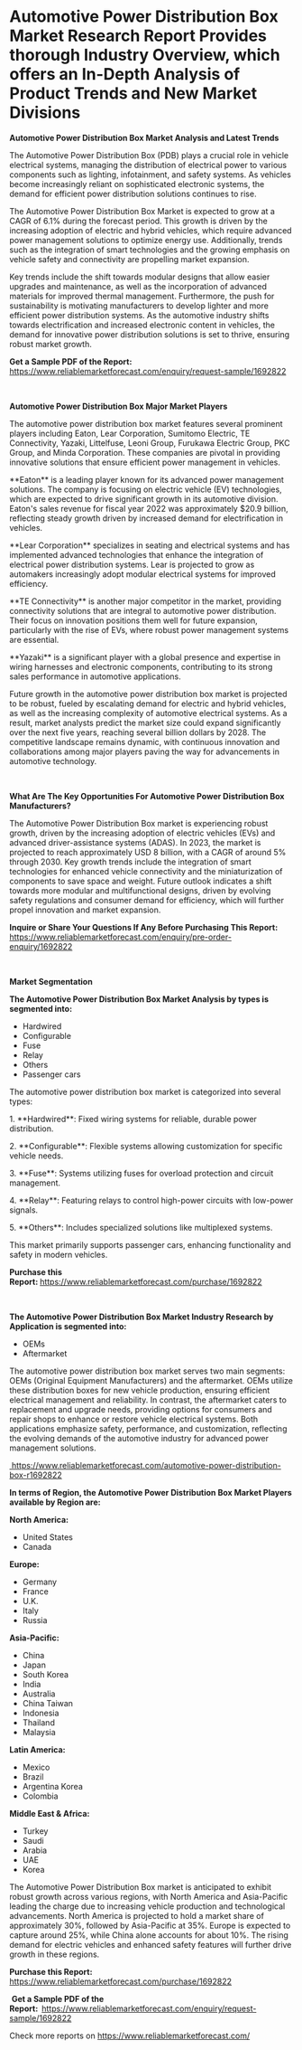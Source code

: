 <p><h1>Automotive Power Distribution Box Market Research Report Provides thorough Industry Overview, which offers an In-Depth Analysis of Product Trends and New Market Divisions</h1></p><p><strong>Automotive Power Distribution Box Market Analysis and Latest Trends</strong></p>
<p><p>The Automotive Power Distribution Box (PDB) plays a crucial role in vehicle electrical systems, managing the distribution of electrical power to various components such as lighting, infotainment, and safety systems. As vehicles become increasingly reliant on sophisticated electronic systems, the demand for efficient power distribution solutions continues to rise. </p><p>The Automotive Power Distribution Box Market is expected to grow at a CAGR of 6.1% during the forecast period. This growth is driven by the increasing adoption of electric and hybrid vehicles, which require advanced power management solutions to optimize energy use. Additionally, trends such as the integration of smart technologies and the growing emphasis on vehicle safety and connectivity are propelling market expansion. </p><p>Key trends include the shift towards modular designs that allow easier upgrades and maintenance, as well as the incorporation of advanced materials for improved thermal management. Furthermore, the push for sustainability is motivating manufacturers to develop lighter and more efficient power distribution systems. As the automotive industry shifts towards electrification and increased electronic content in vehicles, the demand for innovative power distribution solutions is set to thrive, ensuring robust market growth.</p></p>
<p><strong>Get a Sample PDF of the Report:&nbsp;</strong> <a href="https://www.reliablemarketforecast.com/enquiry/request-sample/1692822?utm_campaign=2439&utm_medium=2&utm_source=Github&utm_content=ia&utm_term=27032025&utm_id=automotive-power-distribution-box">https://www.reliablemarketforecast.com/enquiry/request-sample/1692822</a></p>
<p>&nbsp;</p>
<p><strong>Automotive Power Distribution Box Major Market Players</strong></p>
<p><p>The automotive power distribution box market features several prominent players including Eaton, Lear Corporation, Sumitomo Electric, TE Connectivity, Yazaki, Littelfuse, Leoni Group, Furukawa Electric Group, PKC Group, and Minda Corporation. These companies are pivotal in providing innovative solutions that ensure efficient power management in vehicles.</p><p>**Eaton** is a leading player known for its advanced power management solutions. The company is focusing on electric vehicle (EV) technologies, which are expected to drive significant growth in its automotive division. Eaton's sales revenue for fiscal year 2022 was approximately $20.9 billion, reflecting steady growth driven by increased demand for electrification in vehicles.</p><p>**Lear Corporation** specializes in seating and electrical systems and has implemented advanced technologies that enhance the integration of electrical power distribution systems. Lear is projected to grow as automakers increasingly adopt modular electrical systems for improved efficiency.</p><p>**TE Connectivity** is another major competitor in the market, providing connectivity solutions that are integral to automotive power distribution. Their focus on innovation positions them well for future expansion, particularly with the rise of EVs, where robust power management systems are essential.</p><p>**Yazaki** is a significant player with a global presence and expertise in wiring harnesses and electronic components, contributing to its strong sales performance in automotive applications. </p><p>Future growth in the automotive power distribution box market is projected to be robust, fueled by escalating demand for electric and hybrid vehicles, as well as the increasing complexity of automotive electrical systems. As a result, market analysts predict the market size could expand significantly over the next five years, reaching several billion dollars by 2028. The competitive landscape remains dynamic, with continuous innovation and collaborations among major players paving the way for advancements in automotive technology.</p></p>
<p>&nbsp;</p>
<p><strong>What Are The Key Opportunities For Automotive Power Distribution Box Manufacturers?</strong></p>
<p><p>The Automotive Power Distribution Box market is experiencing robust growth, driven by the increasing adoption of electric vehicles (EVs) and advanced driver-assistance systems (ADAS). In 2023, the market is projected to reach approximately USD 8 billion, with a CAGR of around 5% through 2030. Key growth trends include the integration of smart technologies for enhanced vehicle connectivity and the miniaturization of components to save space and weight. Future outlook indicates a shift towards more modular and multifunctional designs, driven by evolving safety regulations and consumer demand for efficiency, which will further propel innovation and market expansion.</p></p>
<p><strong>Inquire or Share Your Questions If Any Before Purchasing This Report:</strong> <a href="https://www.reliablemarketforecast.com/enquiry/pre-order-enquiry/1692822?utm_campaign=2439&utm_medium=2&utm_source=Github&utm_content=ia&utm_term=27032025&utm_id=automotive-power-distribution-box">https://www.reliablemarketforecast.com/enquiry/pre-order-enquiry/1692822</a></p>
<p>&nbsp;</p>
<p><strong>Market Segmentation</strong></p>
<p><strong>The Automotive Power Distribution Box Market Analysis by types is segmented into:</strong></p>
<p><ul><li>Hardwired</li><li>Configurable</li><li>Fuse</li><li>Relay</li><li>Others</li><li>Passenger cars</li></ul></p>
<p><p>The automotive power distribution box market is categorized into several types: </p><p>1. **Hardwired**: Fixed wiring systems for reliable, durable power distribution.</p><p>2. **Configurable**: Flexible systems allowing customization for specific vehicle needs.</p><p>3. **Fuse**: Systems utilizing fuses for overload protection and circuit management.</p><p>4. **Relay**: Featuring relays to control high-power circuits with low-power signals.</p><p>5. **Others**: Includes specialized solutions like multiplexed systems.</p><p>This market primarily supports passenger cars, enhancing functionality and safety in modern vehicles.</p></p>
<p><strong>Purchase this Report:&nbsp;</strong><a href="https://www.reliablemarketforecast.com/purchase/1692822?utm_campaign=2439&utm_medium=2&utm_source=Github&utm_content=ia&utm_term=27032025&utm_id=automotive-power-distribution-box">https://www.reliablemarketforecast.com/purchase/1692822</a></p>
<p>&nbsp;</p>
<p><strong>The Automotive Power Distribution Box Market Industry Research by Application is segmented into:</strong></p>
<p><ul><li>OEMs</li><li>Aftermarket</li></ul></p>
<p><p>The automotive power distribution box market serves two main segments: OEMs (Original Equipment Manufacturers) and the aftermarket. OEMs utilize these distribution boxes for new vehicle production, ensuring efficient electrical management and reliability. In contrast, the aftermarket caters to replacement and upgrade needs, providing options for consumers and repair shops to enhance or restore vehicle electrical systems. Both applications emphasize safety, performance, and customization, reflecting the evolving demands of the automotive industry for advanced power management solutions.</p></p>
<p><a href="https://www.reliablemarketforecast.com/automotive-power-distribution-box-r1692822?utm_campaign=2439&utm_medium=2&utm_source=Github&utm_content=ia&utm_term=27032025&utm_id=automotive-power-distribution-box">&nbsp;https://www.reliablemarketforecast.com/automotive-power-distribution-box-r1692822</a></p>
<p><strong>In terms of Region, the Automotive Power Distribution Box Market Players available by Region are:</strong></p>
<p>
    <p> <strong> North America: </strong>
        <ul>
            <li>United States</li>
            <li>Canada</li>
        </ul>
        </p> 
    <p> <strong> Europe: </strong>
        <ul>
            <li>Germany</li>
            <li>France</li>
            <li>U.K.</li>
            <li>Italy</li>
            <li>Russia</li>
        </ul>
        </p> 
    <p> <strong> Asia-Pacific: </strong>
        <ul>
            <li>China</li>
            <li>Japan</li>
            <li>South Korea</li>
            <li>India</li>
            <li>Australia</li>
            <li>China Taiwan</li>
            <li>Indonesia</li>
            <li>Thailand</li>
            <li>Malaysia</li>
        </ul>
        </p> 
    <p> <strong> Latin America: </strong>
        <ul>
            <li>Mexico</li>
            <li>Brazil</li>
            <li>Argentina Korea</li>
            <li>Colombia</li>
        </ul>
        </p> 
    <p> <strong> Middle East & Africa: </strong>
        <ul>
            <li>Turkey</li>
            <li>Saudi</li>
            <li>Arabia</li>
            <li>UAE</li>
            <li>Korea</li>
        </ul>
    </p>
    </p>
<p><p>The Automotive Power Distribution Box market is anticipated to exhibit robust growth across various regions, with North America and Asia-Pacific leading the charge due to increasing vehicle production and technological advancements. North America is projected to hold a market share of approximately 30%, followed by Asia-Pacific at 35%. Europe is expected to capture around 25%, while China alone accounts for about 10%. The rising demand for electric vehicles and enhanced safety features will further drive growth in these regions.</p></p>
<p><strong>Purchase this Report: </strong><a href="https://www.reliablemarketforecast.com/purchase/1692822?utm_campaign=2439&utm_medium=2&utm_source=Github&utm_content=ia&utm_term=27032025&utm_id=automotive-power-distribution-box">https://www.reliablemarketforecast.com/purchase/1692822</a></p>
<p>&nbsp;<strong>Get a Sample PDF of the Report:&nbsp;&nbsp;</strong><a href="https://www.reliablemarketforecast.com/enquiry/request-sample/1692822?utm_campaign=2439&utm_medium=2&utm_source=Github&utm_content=ia&utm_term=27032025&utm_id=automotive-power-distribution-box">https://www.reliablemarketforecast.com/enquiry/request-sample/1692822</a></p>
<p><strong></strong></p>
<p>Check more reports on <a href="https://www.reliablemarketforecast.com/?utm_campaign=2439&utm_medium=2&utm_source=Github&utm_content=ia&utm_term=27032025&utm_id=automotive-power-distribution-box">https://www.reliablemarketforecast.com/</a></p>